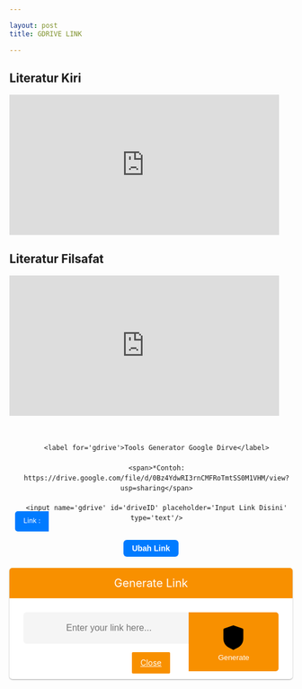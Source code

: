 ```yaml
---

layout: post 
title: GDRIVE LINK

---
```


<h2>Literatur Kiri</h2>
<iframe src="https://drive.google.com/embeddedfolderview?id=1XKmQiaTpiqQ45Ur-2BLQNEh9GoGUHdFV#list" width="480" height="250" frameborder="0"></iframe>
<h2>Literatur Filsafat</h2>
<iframe src="https://drive.google.com/embeddedfolderview?id=11z7rEKCGGmcHbqw2Zv-VlpHrhEnsH5_U#list" width="480" height="250" frameborder="0"></iframe>
<style>

  /* CSS Safelink ubah warna cari kode #f89000 */

.wcSafeShow{position:relative;width:35px;height:35px;display:flex;margin:auto} /* atur margin untuk mengubah posisi icon */

.safeWrap{position:fixed;top:0;left:0;bottom:0;right:0;background:rgba(0,0,0,.5);z-index:999999;-webkit-backdrop-filter:blur(6px);backdrop-filter:blur(6px)}.panel-primary{background:#fff;text-align:center;display:block;overflow:hidden;width:100%;max-width:100%;padding:0 0 25px 0;border-radius:5px;box-shadow:0 1px 3px rgba(0,0,0,0.12),0 1px 2px rgba(0,0,0,0.24)}.panel-body{position:relative;margin:0 25px}.panel-heading h2{background:#f89000;color:#fff;margin:0 auto 25px auto;font-weight:400;padding:15px;font-size:20px}.panel-body input{height:56px;background:rgba(0,0,0,0.04);width:100%;padding:15px;border-radius:5px;border:1px solid transparent;font-size:16px;color:#000;outline:none;text-indent:60px;transition:all .3s}.panel-body input:focus{background:#fff;color:#000;border-color:#f89000;outline:none;box-shadow:0 0 5px rgba(0,0,0,0.1)}.panel-body .input-group-btn{position:absolute;top:0;right:0}.panel-body button{border-radius:0 5px 5px 0;background:#f89000;color:#fff;border:0;padding:17px 52px;font-weight:500;outline:none;transition:all .3s}.panel-body button:hover,.panel-body button:focus{background:#f89000;outline:none}#generatelink{margin:20px auto 0 auto}#generatelink button{background:#f89000;border-radius:5px;font-size:14px;padding:14px 32px}#generatelink button:hover,#generatelink button:focus{background:#f89000;border-radius:5px;font-size:14px}#generatelink input{background:rgba(0,0,0,0.05);text-indent:0}#generatelink input:hover,#generatelink input:focus{background:#f89000;border-color:transparent;box-shadow:none}#generateloading{margin:20px auto 0 auto;font-size:20px;color:#f89000;font-weight:normal}

.panel-body:before{content:'\279C';background:rgba(0,0,0,0.05);position:absolute;left:0;top:0;color:#888;padding:17px 20px;border-radius:5px 0 0 5px;border-right:1px solid transparent;transition:all .6s}.panel-body:focus-within:before{content:'\279C';background:#f89000;color:#fff}.bt-success{display:inline-flex;align-items:center;margin:15px 15px;padding:10px 20px;outline:0;border:0;border-radius:2px;color:#fefefe;background-color:#f89000;font-size:14px;white-space:nowrap;overflow:hidden;max-width:100%;line-height:2em}.bt-success:hover{color:#f89000;background-color:transparent;border:1px solid #f89000}.hidden,.bt-success.hidden{display:none}.wcSafeClose{display:inline-flex;align-items:center;margin:15px auto -15px;padding:5px 15px;outline:0;border:0;border-radius:2px;color:#fefefe;background-color:#f89000;font-size:14px;white-space:nowrap;overflow:hidden;max-width:100%;line-height:2em}.copytoclipboard{margin:10px auto 5px}

#timer{margin:0 auto 20px auto;width:80px;text-align:center}.pietimer{position:relative;font-size:200px;width:1em;height:1em}.pietimer > .percent{position:absolute;top:25px;left:12px;width:3.33em;font-size:18px;text-align:center;display:none}.pietimer > .slice{position:absolute;width:1em;height:1em;clip:rect(0px,1em,1em,0.5em)}.pietimer >.slice.gt50{clip:rect(auto,auto,auto,auto)}.pietimer > .slice > .pie{border:0.06em solid #c0c0c0;position:absolute;width:1em;height:1em;clip:rect(0em,0.5em,1em,0em);border-radius:0.5em}.pietimer > .slice > .pie.fill{-moz-transform:rotate(180deg)!important;-webkit-transform:rotate(180deg)!important;-o-transform:rotate(180deg)!important;transform:rotate(180deg)!important}.pietimer.fill > .percent{display:none}.pietimer.fill > .slice > .pie{border:transparent;background-color:#c0c0c0;width:1em;height:1em}

.wcSafeShow svg{fill:none!important;stroke:#48525c;stroke-linecap:round;stroke-linejoin:round;stroke-width:1;width:22px;height:22px}

#generateloading svg{width:22px;height:22px;fill:#f89000}

.btn-primary svg,.darkMode .btn-primary svg{fill:none;stroke:#fff;stroke-width:1.5;width:22px;height:22px;vertical-align:-5px;margin-right:10px}

@media screen and (max-width:768px){.panel-body .input-group-btn{display:block;position:relative;overflow:hidden;margin:20px auto 0 auto}.panel-body button{border-radius:5px;width:100%}}

@media screen and (max-width:480px){.panel-primary{margin-top:30%}}

  

/* CSS darkmode sesuaikan classnya jika berbeda atau hapus bagian ini */

.darkMode .panel-primary{background:#2d2d30;color:#fefefe}

.darkMode .panel-body input,.darkMode .panel-body input:focus{background:#2d2d30;color:#fefefe}

.darkMode .wcSafeClose{color:#fefefe}

  </style>

<div class='generator-gdrive'>

  <div class='form-gdrive input'>

    <label for='gdrive'>Tools Generator Google Dirve</label>

    <span>*Contoh: https://drive.google.com/file/d/0Bz4YdwRI3rnCMFRoTmtSS0M1VHM/view?usp=sharing</span>

    <input name='gdrive' id='driveID' placeholder='Input Link Disini' type='text'/>

  </div>

  <div class='tombol-get'>
<button id='get-button' oninvalid='this.setCustomValidity(&apos;Please Enter valid link&apos;)' required='required' type='button'>Ubah Link</button>
  </div>

  <div class='form-gdrive output'>

    <label for='gdrive'>Result</label>

    <input name='gdrive' id='output' placeholder='Input Link Disini' type='text' readonly='readonly'/>

  </div>

  <div class='tombol-copy-reset'>

    <div id='text-keterangan'></div>

    <button id='copy'>Copy Link</button>

    <button id='download'>Download</button>

    <button id='reset'>Reset</button>
    
    <button id='copyandreset'>Copy and Reset</button>

  </div>

</div>

<div class='panel-primary'>
<div class='panel-heading'>
<h2>Generate Link</h2>
</div>
<div class='panel-body'>
<input autocomplete='off' id='generateurl' oninvalid='this.setCustomValidity(&apos;Please Enter valid link&apos;)' placeholder='Enter your link here...' required='required' type='url'/>
<span class='input-group-btn'>
<button class='btn-primary' id='btngenerate' oninvalid='this.setCustomValidity(&apos;Please Enter valid link&apos;)' required='required' type='button'>
<svg viewBox='0 0 24 24' xmlns='http://www.w3.org/2000/svg'><path d='M18.865 5.1238C19.302 5.2768 19.594 5.6888 19.594 6.1518V12.9248C19.594 14.8178 18.906 16.6248 17.691 18.0248C17.08 18.7298 16.307 19.2788 15.486 19.7228L11.928 21.6448L8.364 19.7218C7.542 19.2778 6.768 18.7298 6.156 18.0238C4.94 16.6238 4.25 14.8158 4.25 12.9208V6.1518C4.25 5.6888 4.542 5.2768 4.979 5.1238L11.561 2.8108C11.795 2.7288 12.05 2.7288 12.283 2.8108L18.865 5.1238Z'/><path class='svg-c' d='M9.32251 11.9177L11.2145 13.8107L15.1125 9.91269'/></svg>Generate</button></span>
<div class='hidden' id='generateloading'>
<svg viewBox='0 0 50 50' x='0px' y='0px'><path d='M25.251,6.461c-10.318,0-18.683,8.365-18.683,18.683h4.068c0-8.071,6.543-14.615,14.615-14.615V6.461z'><animateTransform attributeName='transform' attributeType='xml' dur='0.6s' from='0 25 25' repeatCount='indefinite' to='360 25 25' type='rotate'/></path></svg></div>
<div class='hidden' id='generatelink'>
<input id='resulturl' onclick='this.focus();this.select()' readonly='readonly' type='text'/>
<button class='copytoclipboard' data-clipboard-action='copy' data-clipboard-target='#resulturl' id='copytoclipboard'>Copy URL</button></div></div>
<a class='wcSafeClose' href='javascript:void'>Close</a>
</div>
<script>
//<![CDATA[
/* Pengaturan safeLink */
var setTimer = 1; //waktu detik
var setColor = '#f89000'; //warna loading timer
var setText = 'Harap Tunggu...'; //pesan pada tombol
var setCopyUrl = 'Salin URL'; // generator salin
var setCopied = 'URL Tersalin'; //generator tersalin
//]]> 
</script>
<style>
.generator-gdrive {
    position: relative;
    display: block;
    margin: auto;
    padding: 20px 0;
    max-width: 800px;
    text-align: center;
    font-family: -apple-system,BlinkMacSystemFont,"Segoe UI",Roboto,"Helvetica Neue",Arial,sans-serif,"Apple Color Emoji","Segoe UI Emoji","Segoe UI Symbol";
    line-height: 1.5;
}
.form-gdrive {
    position: relative;
    display: block;
    margin: 5px 0;
    padding: 10px;
    width: 100%;
}
.form-gdrive.output, .tombol-copy-reset {
    display: none;
}
.form-gdrive label {
    position: relative;
    display: block;
    margin: 20px 0;
    font-size: 16px;
    font-weight: 600;
    color: #444;
}
.form-gdrive span {
    position: relative;
    display: block;
    margin-bottom: 10px;
    font-size: 12px;
    color: #444;
}  
.form-gdrive input {
    position: relative;
    display: block;
    margin: auto;
    padding: 10px 15px;
    width: calc(100% - 30px);
    background: #ebeff3;
    color: #444;
    border: none;
    outline: none;
    border-radius: 5px;
}
.form-gdrive input:focus, .form-gdrive input:hover {
    background: #fff;
    border: 1px solid #ebeff3;
}  
.form-gdrive:after {
    position: absolute;
    content: "";
    left: 10px;
    bottom: 10px;
    background: #007bff;
    color: #fff;
    padding: 5px 15px 7px 15px;
    border-radius: 5px 0 0 5px;
    font-size: 12px;
    line-height: 2;
    z-index: 2;
}
.form-gdrive.input input {
    padding: 10px 15px 10px 65px;
}
.form-gdrive.output input{
    width: calc(100% - 90px);
    padding: 10px 15px 10px 75px;
}  
.form-gdrive.input:after {
    content: "Link :";
}
.form-gdrive.output:after {
    content: "Result :";
} 
button#get-button {
    color: #fff;
    background-color: #007bff;
    display: inline-block;
    text-align: center;
    cursor: pointer;
    outline: none;
    border: none;
    border-radius: 6px;
    font-size: 14px;
    font-weight: bold;
    padding: 7px 15px;
    margin: 0 auto;
}  
button#copy,button#download,button#reset,button#copyandreset {
    color: #fff;
    background-color: #007bff;
    display: inline-block;
    text-align: center;
    cursor: pointer;
    outline: none;
    border: none;
    border-radius: 6px;
    font-size: 14px;
    font-weight: bold;
    padding: 7px 15px;
    margin: 0 auto;
}
</style>
<script>

    function getButton(){
    var input = document.getElementById("driveID").value,
        drive = input.indexOf("google.com");
    if (-1 != drive) {
        var textd = input.indexOf("d/"),
            textEdit = input.indexOf("/edit"),
            driveID = input.slice(textd + 2, textEdit),
            output = "https://docs.google.com/$type/d/" + driveID + "/export?format=pdf";
        -1 !== input.indexOf("document")
            ? (output = output.replace("$type", "document").split("pdf").join("docx"))
            : -1 !== input.indexOf("spreadsheet")
            ? (output = output.replace("$type", "spreadsheets").split("pdf").join("xlsx"))
            : -1 !== input.indexOf("presentation")
            ? (output = "https://docs.google.com/uc?export=download&id=" + (driveID = input.slice(textd + 2, textEdit)))
            : ((textEdit = input.indexOf("/view")), (output = "https://docs.google.com/uc?export=download&id=" + (driveID = input.slice(textd + 2, textEdit))));
      document.getElementById("output").value = output;
      document.getElementById("generateurl").value = output;
      document.querySelector(".input").style.display = "none";
      document.querySelector(".output").style.display = "block";
      document.querySelector(".tombol-copy-reset").style.display = "block";
      document.getElementById("get-button").style.display = "none";
    } else {
      document.getElementById("driveID").value = "Url tidak sesuai format";
    }
  }
  function copy(){
    document.getElementById("output").select();
    document.execCommand('copy');
    document.getElementById("text-keterangan").innerHTML = "Link berhasil disalin";
    document.getElementById("text-keterangan").style.margin = "10px 0";
  }
  function download(){
    var linkUnduh = document.getElementById("output").value;
    window.open(linkUnduh,'_blank');
  }
  function reset(){
    document.querySelector(".output").style.display = "none",document.querySelector(".input").style.display = "block", document.getElementById("get-button").style.display = "block",document.querySelector(".tombol-copy-reset").style.display = "none",$("#driveID").val(""),$(".safeWrap").fadeOut(),$("#generatelink").addClass("hidden"),$("#generateurl").val("")
  }
  function copyandreset(){
    document.getElementById("output").select();
    document.execCommand('copy');
    document.getElementById("text-keterangan").innerHTML = "Link berhasil disalin";
    document.getElementById("text-keterangan").style.margin = "10px 0";
    document.querySelector(".output").style.display = "none";
    document.querySelector(".input").style.display = "block";
    document.getElementById("get-button").style.display = "block";
    document.querySelector(".tombol-copy-reset").style.display = "none";
    $("#driveID").val("")
  }
  window.onload = function() {
    document.getElementById("driveID").focus(), document.getElementById("get-button").onclick = getButton, document.getElementById("copy").onclick = copy, document.getElementById("download").onclick = download, document.getElementById("reset").onclick = reset, document.getElementById("copyandreset").onclick = copyandreset;
  };
</script>
<script>
$(".wcSafeShow").click(function(){$(".safeWrap").fadeIn()}),$(".wcSafeClose").click(function(){$(".safeWrap").fadeOut(),$("#generatelink").addClass("hidden"),$("#generateurl").val("")});$(document).ready(function(){$("#btngenerate").on("click",function(){var e=$("#generateurl").val(),r=$("#generatelink"),a=$("#generateloading"),n=$("#resulturl");if(""==e)return $("#generateurl").focus(),!1;$("#copytoclipboard").html(setCopyUrl),a.removeClass("hidden"),r.addClass("hidden"),$.ajax({url:"https://link.sophiainstitute.id/feeds/posts/summary/-/Pendidikan?alt=json-in-script",type:"get",dataType:"jsonp",success:function(t){var o="",l=t.feed.entry,s=new Array;if(void 0!==l){for(var i=0;i<l.length;i++){for(var d=0;d<l[i].link.length;d++)if("alternate"==l[i].link[d].rel){o=l[i].link[d].href;break}s[i]=o;var c=Math.random()*s.length;c=parseInt(c)}resultgenerate=s[c]+"#?o="+aesCrypto.encrypt(convertstr(e),convertstr("root")),a.addClass("hidden"),r.removeClass("hidden"),n.val(resultgenerate)}else n.val("No result!")},error:function(){n.val("Error loading feed!")}})}),new ClipboardJS(".copytoclipboard").on("success",function(e){$("#copytoclipboard").html(setCopied)})}); function convertstr(t){return t.replace(/^\s+/,"").replace(/\s+$/,"")}!function(t){var e={init:function(e){var r={timer:null,timerSeconds:10,callback:function(){},timerCurrent:0,showPercentage:!1,fill:!1,color:"#CCC"};return r=t.extend(r,e),this.each(function(){var e=t(this);e.data("pietimer")||(e.addClass("pietimer"),e.css({fontSize:e.width()}),e.data("pietimer",r),r.showPercentage&&e.find(".percent").show(),r.fill&&e.addClass("fill"),e.pietimer("start"))})},stopWatch:function(){var e=t(this).data("pietimer");if(e){var r=(e.timerFinish-(new Date).getTime())/1e3;if(r<=0)clearInterval(e.timer),t(this).pietimer("drawTimer",100),e.callback();else{var n=100-r/e.timerSeconds*100;t(this).pietimer("drawTimer",n)}}},drawTimer:function(e){$this=t(this);var r=$this.data("pietimer");if(r){$this.html('<div class="percent"></div><div class="slice'+(e>50?' gt50"':'"')+'><div class="pie"></div>'+(e>50?'<div class="pie fill"></div>':"")+"</div>");var n=3.6*e;$this.find(".slice .pie").css({"-moz-transform":"rotate("+n+"deg)","-webkit-transform":"rotate("+n+"deg)","-o-transform":"rotate("+n+"deg)",transform:"rotate("+n+"deg)"}),$this.find(".percent").html(Math.round(e)+"%"),r.showPercentage&&$this.find(".percent").show(),$this.hasClass("fill")?$this.find(".slice .pie").css({backgroundColor:r.color}):$this.find(".slice .pie").css({borderColor:r.color})}},start:function(){var e=t(this).data("pietimer");e&&(e.timerFinish=(new Date).getTime()+1e3*e.timerSeconds,t(this).pietimer("drawTimer",0),e.timer=setInterval("$this.pietimer('stopWatch')",50))},reset:function(){var e=t(this).data("pietimer");e&&(clearInterval(e.timer),t(this).pietimer("drawTimer",0))}};t.fn.pietimer=function(r){return e[r]?e[r].apply(this,Array.prototype.slice.call(arguments,1)):"object"!=typeof r&&r?void t.error("Method "+r+" does not exist on jQuery.pietimer"):e.init.apply(this,arguments)}}(jQuery),function(t,e){"object"==typeof exports&&"object"==typeof module?module.exports=e():"function"==typeof define&&define.amd?define([],e):"object"==typeof exports?exports.ClipboardJS=e():t.ClipboardJS=e()}(this,function(){return function(t){var e={};function r(n){if(e[n])return e[n].exports;var i=e[n]={i:n,l:!1,exports:{}};return t[n].call(i.exports,i,i.exports,r),i.l=!0,i.exports}return r.m=t,r.c=e,r.d=function(t,e,n){r.o(t,e)||Object.defineProperty(t,e,{enumerable:!0,get:n})},r.r=function(t){"undefined"!=typeof Symbol&&Symbol.toStringTag&&Object.defineProperty(t,Symbol.toStringTag,{value:"Module"}),Object.defineProperty(t,"__esModule",{value:!0})},r.t=function(t,e){if(1&e&&(t=r(t)),8&e)return t;if(4&e&&"object"==typeof t&&t&&t.__esModule)return t;var n=Object.create(null);if(r.r(n),Object.defineProperty(n,"default",{enumerable:!0,value:t}),2&e&&"string"!=typeof t)for(var i in t)r.d(n,i,function(e){return t[e]}.bind(null,i));return n},r.n=function(t){var e=t&&t.__esModule?function(){return t.default}:function(){return t};return r.d(e,"a",e),e},r.o=function(t,e){return Object.prototype.hasOwnProperty.call(t,e)},r.p="",r(r.s=0)}([function(t,e,r){"use strict";var n="function"==typeof Symbol&&"symbol"==typeof Symbol.iterator?function(t){return typeof t}:function(t){return t&&"function"==typeof Symbol&&t.constructor===Symbol&&t!==Symbol.prototype?"symbol":typeof t},i=function(){function t(t,e){for(var r=0;r<e.length;r++){var n=e[r];n.enumerable=n.enumerable||!1,n.configurable=!0,"value"in n&&(n.writable=!0),Object.defineProperty(t,n.key,n)}}return function(e,r,n){return r&&t(e.prototype,r),n&&t(e,n),e}}(),o=s(r(1)),a=s(r(3)),c=s(r(4));function s(t){return t&&t.__esModule?t:{default:t}}var l=function(t){function e(t,r){!function(t,r){if(!(t instanceof e))throw new TypeError("Cannot call a class as a function")}(this);var n=function(t,e){if(!t)throw new ReferenceError("this hasn't been initialised - super() hasn't been called");return!e||"object"!=typeof e&&"function"!=typeof e?t:e}(this,(e.__proto__||Object.getPrototypeOf(e)).call(this));return n.resolveOptions(r),n.listenClick(t),n}return function(t,e){if("function"!=typeof e&&null!==e)throw new TypeError("Super expression must either be null or a function, not "+typeof e);t.prototype=Object.create(e&&e.prototype,{constructor:{value:t,enumerable:!1,writable:!0,configurable:!0}}),e&&(Object.setPrototypeOf?Object.setPrototypeOf(t,e):t.__proto__=e)}(e,a.default),i(e,[{key:"resolveOptions",value:function(){var t=0<arguments.length&&void 0!==arguments[0]?arguments[0]:{};this.action="function"==typeof t.action?t.action:this.defaultAction,this.target="function"==typeof t.target?t.target:this.defaultTarget,this.text="function"==typeof t.text?t.text:this.defaultText,this.container="object"===n(t.container)?t.container:document.body}},{key:"listenClick",value:function(t){var e=this;this.listener=(0,c.default)(t,"click",function(t){return e.onClick(t)})}},{key:"onClick",value:function(t){var e=t.delegateTarget||t.currentTarget;this.clipboardAction&&(this.clipboardAction=null),this.clipboardAction=new o.default({action:this.action(e),target:this.target(e),text:this.text(e),container:this.container,trigger:e,emitter:this})}},{key:"defaultAction",value:function(t){return u("action",t)}},{key:"defaultTarget",value:function(t){var e=u("target",t);if(e)return document.querySelector(e)}},{key:"defaultText",value:function(t){return u("text",t)}},{key:"destroy",value:function(){this.listener.destroy(),this.clipboardAction&&(this.clipboardAction.destroy(),this.clipboardAction=null)}}],[{key:"isSupported",value:function(){var t=0<arguments.length&&void 0!==arguments[0]?arguments[0]:["copy","cut"],e="string"==typeof t?[t]:t,r=!!document.queryCommandSupported;return e.forEach(function(t){r=r&&!!document.queryCommandSupported(t)}),r}}]),e}();function u(t,e){var r="data-clipboard-"+t;if(e.hasAttribute(r))return e.getAttribute(r)}t.exports=l},function(t,e,r){"use strict";var n,i="function"==typeof Symbol&&"symbol"==typeof Symbol.iterator?function(t){return typeof t}:function(t){return t&&"function"==typeof Symbol&&t.constructor===Symbol&&t!==Symbol.prototype?"symbol":typeof t},o=function(){function t(t,e){for(var r=0;r<e.length;r++){var n=e[r];n.enumerable=n.enumerable||!1,n.configurable=!0,"value"in n&&(n.writable=!0),Object.defineProperty(t,n.key,n)}}return function(e,r,n){return r&&t(e.prototype,r),n&&t(e,n),e}}(),a=(n=r(2))&&n.__esModule?n:{default:n},c=function(){function t(e){!function(t,e){if(!(t instanceof e))throw new TypeError("Cannot call a class as a function")}(this,t),this.resolveOptions(e),this.initSelection()}return o(t,[{key:"resolveOptions",value:function(){var t=0<arguments.length&&void 0!==arguments[0]?arguments[0]:{};this.action=t.action,this.container=t.container,this.emitter=t.emitter,this.target=t.target,this.text=t.text,this.trigger=t.trigger,this.selectedText=""}},{key:"initSelection",value:function(){this.text?this.selectFake():this.target&&this.selectTarget()}},{key:"selectFake",value:function(){var t=this,e="rtl"==document.documentElement.getAttribute("dir");this.removeFake(),this.fakeHandlerCallback=function(){return t.removeFake()},this.fakeHandler=this.container.addEventListener("click",this.fakeHandlerCallback)||!0,this.fakeElem=document.createElement("textarea"),this.fakeElem.style.fontSize="12pt",this.fakeElem.style.border="0",this.fakeElem.style.padding="0",this.fakeElem.style.margin="0",this.fakeElem.style.position="absolute",this.fakeElem.style[e?"right":"left"]="-9999px";var r=window.pageYOffset||document.documentElement.scrollTop;this.fakeElem.style.top=r+"px",this.fakeElem.setAttribute("readonly",""),this.fakeElem.value=this.text,this.container.appendChild(this.fakeElem),this.selectedText=(0,a.default)(this.fakeElem),this.copyText()}},{key:"removeFake",value:function(){this.fakeHandler&&(this.container.removeEventListener("click",this.fakeHandlerCallback),this.fakeHandler=null,this.fakeHandlerCallback=null),this.fakeElem&&(this.container.removeChild(this.fakeElem),this.fakeElem=null)}},{key:"selectTarget",value:function(){this.selectedText=(0,a.default)(this.target),this.copyText()}},{key:"copyText",value:function(){var t=void 0;try{t=document.execCommand(this.action)}catch(e){t=!1}this.handleResult(t)}},{key:"handleResult",value:function(t){this.emitter.emit(t?"success":"error",{action:this.action,text:this.selectedText,trigger:this.trigger,clearSelection:this.clearSelection.bind(this)})}},{key:"clearSelection",value:function(){this.trigger&&this.trigger.focus(),window.getSelection().removeAllRanges()}},{key:"destroy",value:function(){this.removeFake()}},{key:"action",set:function(){var t=0<arguments.length&&void 0!==arguments[0]?arguments[0]:"copy";if(this._action=t,"copy"!==this._action&&"cut"!==this._action)throw new Error('Invalid "action" value, use either "copy" or "cut"')},get:function(){return this._action}},{key:"target",set:function(t){if(void 0!==t){if(!t||"object"!==(void 0===t?"undefined":i(t))||1!==t.nodeType)throw new Error('Invalid "target" value, use a valid Element');if("copy"===this.action&&t.hasAttribute("disabled"))throw new Error('Invalid "target" attribute. Please use "readonly" instead of "disabled" attribute');if("cut"===this.action&&(t.hasAttribute("readonly")||t.hasAttribute("disabled")))throw new Error('Invalid "target" attribute. You can\'t cut text from elements with "readonly" or "disabled" attributes');this._target=t}},get:function(){return this._target}}]),t}();t.exports=c},function(t,e){t.exports=function(t){var e;if("SELECT"===t.nodeName)t.focus(),e=t.value;else if("INPUT"===t.nodeName||"TEXTAREA"===t.nodeName){var r=t.hasAttribute("readonly");r||t.setAttribute("readonly",""),t.select(),t.setSelectionRange(0,t.value.length),r||t.removeAttribute("readonly"),e=t.value}else{t.hasAttribute("contenteditable")&&t.focus();var n=window.getSelection(),i=document.createRange();i.selectNodeContents(t),n.removeAllRanges(),n.addRange(i),e=n.toString()}return e}},function(t,e){function r(){}r.prototype={on:function(t,e,r){var n=this.e||(this.e={});return(n[t]||(n[t]=[])).push({fn:e,ctx:r}),this},once:function(t,e,r){var n=this;function i(){n.off(t,i),e.apply(r,arguments)}return i._=e,this.on(t,i,r)},emit:function(t){for(var e=[].slice.call(arguments,1),r=((this.e||(this.e={}))[t]||[]).slice(),n=0,i=r.length;n<i;n++)r[n].fn.apply(r[n].ctx,e);return this},off:function(t,e){var r=this.e||(this.e={}),n=r[t],i=[];if(n&&e)for(var o=0,a=n.length;o<a;o++)n[o].fn!==e&&n[o].fn._!==e&&i.push(n[o]);return i.length?r[t]=i:delete r[t],this}},t.exports=r},function(t,e,r){var n=r(5),i=r(6);t.exports=function(t,e,r){if(!t&&!e&&!r)throw new Error("Missing required arguments");if(!n.string(e))throw new TypeError("Second argument must be a String");if(!n.fn(r))throw new TypeError("Third argument must be a Function");if(n.node(t))return h=e,d=r,(f=t).addEventListener(h,d),{destroy:function(){f.removeEventListener(h,d)}};if(n.nodeList(t))return s=t,l=e,u=r,Array.prototype.forEach.call(s,function(t){t.addEventListener(l,u)}),{destroy:function(){Array.prototype.forEach.call(s,function(t){t.removeEventListener(l,u)})}};if(n.string(t))return o=t,a=e,c=r,i(document.body,o,a,c);throw new TypeError("First argument must be a String, HTMLElement, HTMLCollection, or NodeList");var o,a,c,s,l,u,f,h,d}},function(t,e){e.node=function(t){return void 0!==t&&t instanceof HTMLElement&&1===t.nodeType},e.nodeList=function(t){var r=Object.prototype.toString.call(t);return void 0!==t&&("[object NodeList]"===r||"[object HTMLCollection]"===r)&&"length"in t&&(0===t.length||e.node(t[0]))},e.string=function(t){return"string"==typeof t||t instanceof String},e.fn=function(t){return"[object Function]"===Object.prototype.toString.call(t)}},function(t,e,r){var n=r(7);function i(t,e,r,i,o){var a=function(t,e,r,i){return function(r){r.delegateTarget=n(r.target,e),r.delegateTarget&&i.call(t,r)}}.apply(this,arguments);return t.addEventListener(r,a,o),{destroy:function(){t.removeEventListener(r,a,o)}}}t.exports=function(t,e,r,n,o){return"function"==typeof t.addEventListener?i.apply(null,arguments):"function"==typeof r?i.bind(null,document).apply(null,arguments):("string"==typeof t&&(t=document.querySelectorAll(t)),Array.prototype.map.call(t,function(t){return i(t,e,r,n,o)}))}},function(t,e){if("undefined"!=typeof Element&&!Element.prototype.matches){var r=Element.prototype;r.matches=r.matchesSelector||r.mozMatchesSelector||r.msMatchesSelector||r.oMatchesSelector||r.webkitMatchesSelector}t.exports=function(t,e){for(;t&&9!==t.nodeType;){if("function"==typeof t.matches&&t.matches(e))return t;t=t.parentNode}}}])});var CryptoJS=CryptoJS||function(t,e){var r={},n=r.lib={},i=n.Base=function(){function t(){}return{extend:function(e){t.prototype=this;var r=new t;return e&&r.mixIn(e),r.hasOwnProperty("init")||(r.init=function(){r.$super.init.apply(this,arguments)}),r.init.prototype=r,r.$super=this,r},create:function(){var t=this.extend();return t.init.apply(t,arguments),t},init:function(){},mixIn:function(t){for(var e in t)t.hasOwnProperty(e)&&(this[e]=t[e]);t.hasOwnProperty("toString")&&(this.toString=t.toString)},clone:function(){return this.init.prototype.extend(this)}}}(),o=n.WordArray=i.extend({init:function(t,e){t=this.words=t||[],this.sigBytes=null!=e?e:4*t.length},toString:function(t){return(t||c).stringify(this)},concat:function(t){var e=this.words,r=t.words,n=this.sigBytes,i=t.sigBytes;if(this.clamp(),n%4)for(var o=0;i>o;o++){var a=r[o>>>2]>>>24-o%4*8&255;e[n+o>>>2]|=a<<24-(n+o)%4*8}else if(r.length>65535)for(o=0;i>o;o+=4)e[n+o>>>2]=r[o>>>2];else e.push.apply(e,r);return this.sigBytes+=i,this},clamp:function(){var e=this.words,r=this.sigBytes;e[r>>>2]&=4294967295<<32-r%4*8,e.length=t.ceil(r/4)},clone:function(){var t=i.clone.call(this);return t.words=this.words.slice(0),t},random:function(e){for(var r=[],n=0;e>n;n+=4)r.push(4294967296*t.random()|0);return new o.init(r,e)}}),a=r.enc={},c=a.Hex={stringify:function(t){for(var e=t.words,r=t.sigBytes,n=[],i=0;r>i;i++){var o=e[i>>>2]>>>24-i%4*8&255;n.push((o>>>4).toString(16)),n.push((15&o).toString(16))}return n.join("")},parse:function(t){for(var e=t.length,r=[],n=0;e>n;n+=2)r[n>>>3]|=parseInt(t.substr(n,2),16)<<24-n%8*4;return new o.init(r,e/2)}},s=a.Latin1={stringify:function(t){for(var e=t.words,r=t.sigBytes,n=[],i=0;r>i;i++){var o=e[i>>>2]>>>24-i%4*8&255;n.push(String.fromCharCode(o))}return n.join("")},parse:function(t){for(var e=t.length,r=[],n=0;e>n;n++)r[n>>>2]|=(255&t.charCodeAt(n))<<24-n%4*8;return new o.init(r,e)}},l=a.Utf8={stringify:function(t){try{return decodeURIComponent(escape(s.stringify(t)))}catch(t){throw new Error("Malformed UTF-8 data")}},parse:function(t){return s.parse(unescape(encodeURIComponent(t)))}},u=n.BufferedBlockAlgorithm=i.extend({reset:function(){this._data=new o.init,this._nDataBytes=0},_append:function(t){"string"==typeof t&&(t=l.parse(t)),this._data.concat(t),this._nDataBytes+=t.sigBytes},_process:function(e){var r=this._data,n=r.words,i=r.sigBytes,a=this.blockSize,c=i/(4*a),s=(c=e?t.ceil(c):t.max((0|c)-this._minBufferSize,0))*a,l=t.min(4*s,i);if(s){for(var u=0;s>u;u+=a)this._doProcessBlock(n,u);var f=n.splice(0,s);r.sigBytes-=l}return new o.init(f,l)},clone:function(){var t=i.clone.call(this);return t._data=this._data.clone(),t},_minBufferSize:0}),f=(n.Hasher=u.extend({cfg:i.extend(),init:function(t){this.cfg=this.cfg.extend(t),this.reset()},reset:function(){u.reset.call(this),this._doReset()},update:function(t){return this._append(t),this._process(),this},finalize:function(t){return t&&this._append(t),this._doFinalize()},blockSize:16,_createHelper:function(t){return function(e,r){return new t.init(r).finalize(e)}},_createHmacHelper:function(t){return function(e,r){return new f.HMAC.init(t,r).finalize(e)}}}),r.algo={});return r}(Math);!function(){var t=CryptoJS,e=t.lib.WordArray;t.enc.Base64={stringify:function(t){var e=t.words,r=t.sigBytes,n=this._map;t.clamp();for(var i=[],o=0;r>o;o+=3)for(var a=(e[o>>>2]>>>24-o%4*8&255)<<16|(e[o+1>>>2]>>>24-(o+1)%4*8&255)<<8|e[o+2>>>2]>>>24-(o+2)%4*8&255,c=0;4>c&&r>o+.75*c;c++)i.push(n.charAt(a>>>6*(3-c)&63));var s=n.charAt(64);if(s)for(;i.length%4;)i.push(s);return i.join("")},parse:function(t){var r=t.length,n=this._map,i=n.charAt(64);if(i){var o=t.indexOf(i);-1!=o&&(r=o)}for(var a=[],c=0,s=0;r>s;s++)if(s%4){var l=n.indexOf(t.charAt(s-1))<<s%4*2,u=n.indexOf(t.charAt(s))>>>6-s%4*2;a[c>>>2]|=(l|u)<<24-c%4*8,c++}return e.create(a,c)},_map:"ABCDEFGHIJKLMNOPQRSTUVWXYZabcdefghijklmnopqrstuvwxyz0123456789+/="}}(),function(t){function e(t,e,r,n,i,o,a){var c=t+(e&r|~e&n)+i+a;return(c<<o|c>>>32-o)+e}function r(t,e,r,n,i,o,a){var c=t+(e&n|r&~n)+i+a;return(c<<o|c>>>32-o)+e}function n(t,e,r,n,i,o,a){var c=t+(e^r^n)+i+a;return(c<<o|c>>>32-o)+e}function i(t,e,r,n,i,o,a){var c=t+(r^(e|~n))+i+a;return(c<<o|c>>>32-o)+e}var o=CryptoJS,a=o.lib,c=a.WordArray,s=a.Hasher,l=o.algo,u=[];!function(){for(var e=0;64>e;e++)u[e]=4294967296*t.abs(t.sin(e+1))|0}();var f=l.MD5=s.extend({_doReset:function(){this._hash=new c.init([1732584193,4023233417,2562383102,271733878])},_doProcessBlock:function(t,o){for(var a=0;16>a;a++){var c=o+a,s=t[c];t[c]=16711935&(s<<8|s>>>24)|4278255360&(s<<24|s>>>8)}var l=this._hash.words,f=t[o+0],h=t[o+1],d=t[o+2],p=t[o+3],y=t[o+4],v=t[o+5],m=t[o+6],g=t[o+7],k=t[o+8],b=t[o+9],_=t[o+10],S=t[o+11],x=t[o+12],w=t[o+13],E=t[o+14],C=t[o+15],B=l[0],T=l[1],A=l[2],O=l[3];B=e(B,T,A,O,f,7,u[0]),O=e(O,B,T,A,h,12,u[1]),A=e(A,O,B,T,d,17,u[2]),T=e(T,A,O,B,p,22,u[3]),B=e(B,T,A,O,y,7,u[4]),O=e(O,B,T,A,v,12,u[5]),A=e(A,O,B,T,m,17,u[6]),T=e(T,A,O,B,g,22,u[7]),B=e(B,T,A,O,k,7,u[8]),O=e(O,B,T,A,b,12,u[9]),A=e(A,O,B,T,_,17,u[10]),T=e(T,A,O,B,S,22,u[11]),B=e(B,T,A,O,x,7,u[12]),O=e(O,B,T,A,w,12,u[13]),A=e(A,O,B,T,E,17,u[14]),B=r(B,T=e(T,A,O,B,C,22,u[15]),A,O,h,5,u[16]),O=r(O,B,T,A,m,9,u[17]),A=r(A,O,B,T,S,14,u[18]),T=r(T,A,O,B,f,20,u[19]),B=r(B,T,A,O,v,5,u[20]),O=r(O,B,T,A,_,9,u[21]),A=r(A,O,B,T,C,14,u[22]),T=r(T,A,O,B,y,20,u[23]),B=r(B,T,A,O,b,5,u[24]),O=r(O,B,T,A,E,9,u[25]),A=r(A,O,B,T,p,14,u[26]),T=r(T,A,O,B,k,20,u[27]),B=r(B,T,A,O,w,5,u[28]),O=r(O,B,T,A,d,9,u[29]),A=r(A,O,B,T,g,14,u[30]),B=n(B,T=r(T,A,O,B,x,20,u[31]),A,O,v,4,u[32]),O=n(O,B,T,A,k,11,u[33]),A=n(A,O,B,T,S,16,u[34]),T=n(T,A,O,B,E,23,u[35]),B=n(B,T,A,O,h,4,u[36]),O=n(O,B,T,A,y,11,u[37]),A=n(A,O,B,T,g,16,u[38]),T=n(T,A,O,B,_,23,u[39]),B=n(B,T,A,O,w,4,u[40]),O=n(O,B,T,A,f,11,u[41]),A=n(A,O,B,T,p,16,u[42]),T=n(T,A,O,B,m,23,u[43]),B=n(B,T,A,O,b,4,u[44]),O=n(O,B,T,A,x,11,u[45]),A=n(A,O,B,T,C,16,u[46]),B=i(B,T=n(T,A,O,B,d,23,u[47]),A,O,f,6,u[48]),O=i(O,B,T,A,g,10,u[49]),A=i(A,O,B,T,E,15,u[50]),T=i(T,A,O,B,v,21,u[51]),B=i(B,T,A,O,x,6,u[52]),O=i(O,B,T,A,p,10,u[53]),A=i(A,O,B,T,_,15,u[54]),T=i(T,A,O,B,h,21,u[55]),B=i(B,T,A,O,k,6,u[56]),O=i(O,B,T,A,C,10,u[57]),A=i(A,O,B,T,m,15,u[58]),T=i(T,A,O,B,w,21,u[59]),B=i(B,T,A,O,y,6,u[60]),O=i(O,B,T,A,S,10,u[61]),A=i(A,O,B,T,d,15,u[62]),T=i(T,A,O,B,b,21,u[63]),l[0]=l[0]+B|0,l[1]=l[1]+T|0,l[2]=l[2]+A|0,l[3]=l[3]+O|0},_doFinalize:function(){var e=this._data,r=e.words,n=8*this._nDataBytes,i=8*e.sigBytes;r[i>>>5]|=128<<24-i%32;var o=t.floor(n/4294967296),a=n;r[15+(i+64>>>9<<4)]=16711935&(o<<8|o>>>24)|4278255360&(o<<24|o>>>8),r[14+(i+64>>>9<<4)]=16711935&(a<<8|a>>>24)|4278255360&(a<<24|a>>>8),e.sigBytes=4*(r.length+1),this._process();for(var c=this._hash,s=c.words,l=0;4>l;l++){var u=s[l];s[l]=16711935&(u<<8|u>>>24)|4278255360&(u<<24|u>>>8)}return c},clone:function(){var t=s.clone.call(this);return t._hash=this._hash.clone(),t}});o.MD5=s._createHelper(f),o.HmacMD5=s._createHmacHelper(f)}(Math),function(){var t=CryptoJS,e=t.lib,r=e.Base,n=e.WordArray,i=t.algo,o=i.MD5,a=i.EvpKDF=r.extend({cfg:r.extend({keySize:4,hasher:o,iterations:1}),init:function(t){this.cfg=this.cfg.extend(t)},compute:function(t,e){for(var r=this.cfg,i=r.hasher.create(),o=n.create(),a=o.words,c=r.keySize,s=r.iterations;a.length<c;){l&&i.update(l);var l=i.update(t).finalize(e);i.reset();for(var u=1;s>u;u++)l=i.finalize(l),i.reset();o.concat(l)}return o.sigBytes=4*c,o}});t.EvpKDF=function(t,e,r){return a.create(r).compute(t,e)}}(),CryptoJS.lib.Cipher||function(t){var e=CryptoJS,r=e.lib,n=r.Base,i=r.WordArray,o=r.BufferedBlockAlgorithm,a=e.enc,c=(a.Utf8,a.Base64),s=e.algo.EvpKDF,l=r.Cipher=o.extend({cfg:n.extend(),createEncryptor:function(t,e){return this.create(this._ENC_XFORM_MODE,t,e)},createDecryptor:function(t,e){return this.create(this._DEC_XFORM_MODE,t,e)},init:function(t,e,r){this.cfg=this.cfg.extend(r),this._xformMode=t,this._key=e,this.reset()},reset:function(){o.reset.call(this),this._doReset()},process:function(t){return this._append(t),this._process()},finalize:function(t){return t&&this._append(t),this._doFinalize()},keySize:4,ivSize:4,_ENC_XFORM_MODE:1,_DEC_XFORM_MODE:2,_createHelper:function(){function t(t){return"string"==typeof t?g:v}return function(e){return{encrypt:function(r,n,i){return t(n).encrypt(e,r,n,i)},decrypt:function(r,n,i){return t(n).decrypt(e,r,n,i)}}}}()}),u=(r.StreamCipher=l.extend({_doFinalize:function(){return this._process(!0)},blockSize:1}),e.mode={}),f=r.BlockCipherMode=n.extend({createEncryptor:function(t,e){return this.Encryptor.create(t,e)},createDecryptor:function(t,e){return this.Decryptor.create(t,e)},init:function(t,e){this._cipher=t,this._iv=e}}),h=u.CBC=function(){function e(e,r,n){var i=this._iv;if(i){var o=i;this._iv=t}else o=this._prevBlock;for(var a=0;n>a;a++)e[r+a]^=o[a]}var r=f.extend();return r.Encryptor=r.extend({processBlock:function(t,r){var n=this._cipher,i=n.blockSize;e.call(this,t,r,i),n.encryptBlock(t,r),this._prevBlock=t.slice(r,r+i)}}),r.Decryptor=r.extend({processBlock:function(t,r){var n=this._cipher,i=n.blockSize,o=t.slice(r,r+i);n.decryptBlock(t,r),e.call(this,t,r,i),this._prevBlock=o}}),r}(),d=(e.pad={}).Pkcs7={pad:function(t,e){for(var r=4*e,n=r-t.sigBytes%r,o=n<<24|n<<16|n<<8|n,a=[],c=0;n>c;c+=4)a.push(o);var s=i.create(a,n);t.concat(s)},unpad:function(t){var e=255&t.words[t.sigBytes-1>>>2];t.sigBytes-=e}},p=(r.BlockCipher=l.extend({cfg:l.cfg.extend({mode:h,padding:d}),reset:function(){l.reset.call(this);var t=this.cfg,e=t.iv,r=t.mode;if(this._xformMode==this._ENC_XFORM_MODE)var n=r.createEncryptor;else{n=r.createDecryptor;this._minBufferSize=1}this._mode=n.call(r,this,e&&e.words)},_doProcessBlock:function(t,e){this._mode.processBlock(t,e)},_doFinalize:function(){var t=this.cfg.padding;if(this._xformMode==this._ENC_XFORM_MODE){t.pad(this._data,this.blockSize);var e=this._process(!0)}else{e=this._process(!0);t.unpad(e)}return e},blockSize:4}),r.CipherParams=n.extend({init:function(t){this.mixIn(t)},toString:function(t){return(t||this.formatter).stringify(this)}})),y=(e.format={}).OpenSSL={stringify:function(t){var e=t.ciphertext,r=t.salt;if(r)var n=i.create([1398893684,1701076831]).concat(r).concat(e);else n=e;return n.toString(c)},parse:function(t){var e=c.parse(t),r=e.words;if(1398893684==r[0]&&1701076831==r[1]){var n=i.create(r.slice(2,4));r.splice(0,4),e.sigBytes-=16}return p.create({ciphertext:e,salt:n})}},v=r.SerializableCipher=n.extend({cfg:n.extend({format:y}),encrypt:function(t,e,r,n){n=this.cfg.extend(n);var i=t.createEncryptor(r,n),o=i.finalize(e),a=i.cfg;return p.create({ciphertext:o,key:r,iv:a.iv,algorithm:t,mode:a.mode,padding:a.padding,blockSize:t.blockSize,formatter:n.format})},decrypt:function(t,e,r,n){return n=this.cfg.extend(n),e=this._parse(e,n.format),t.createDecryptor(r,n).finalize(e.ciphertext)},_parse:function(t,e){return"string"==typeof t?e.parse(t,this):t}}),m=(e.kdf={}).OpenSSL={execute:function(t,e,r,n){n||(n=i.random(8));var o=s.create({keySize:e+r}).compute(t,n),a=i.create(o.words.slice(e),4*r);return o.sigBytes=4*e,p.create({key:o,iv:a,salt:n})}},g=r.PasswordBasedCipher=v.extend({cfg:v.cfg.extend({kdf:m}),encrypt:function(t,e,r,n){var i=(n=this.cfg.extend(n)).kdf.execute(r,t.keySize,t.ivSize);n.iv=i.iv;var o=v.encrypt.call(this,t,e,i.key,n);return o.mixIn(i),o},decrypt:function(t,e,r,n){n=this.cfg.extend(n),e=this._parse(e,n.format);var i=n.kdf.execute(r,t.keySize,t.ivSize,e.salt);return n.iv=i.iv,v.decrypt.call(this,t,e,i.key,n)}})}(),function(){var t=CryptoJS,e=t.lib.BlockCipher,r=t.algo,n=[],i=[],o=[],a=[],c=[],s=[],l=[],u=[],f=[],h=[];!function(){for(var t=[],e=0;256>e;e++)t[e]=128>e?e<<1:e<<1^283;var r=0,d=0;for(e=0;256>e;e++){var p=d^d<<1^d<<2^d<<3^d<<4;p=p>>>8^255&p^99,n[r]=p,i[p]=r;var y=t[r],v=t[y],m=t[v],g=257*t[p]^16843008*p;o[r]=g<<24|g>>>8,a[r]=g<<16|g>>>16,c[r]=g<<8|g>>>24,s[r]=g;g=16843009*m^65537*v^257*y^16843008*r;l[p]=g<<24|g>>>8,u[p]=g<<16|g>>>16,f[p]=g<<8|g>>>24,h[p]=g,r?(r=y^t[t[t[m^y]]],d^=t[t[d]]):r=d=1}}();var d=[0,1,2,4,8,16,32,64,128,27,54],p=r.AES=e.extend({_doReset:function(){for(var t=this._key,e=t.words,r=t.sigBytes/4,i=4*((this._nRounds=r+6)+1),o=this._keySchedule=[],a=0;i>a;a++)if(r>a)o[a]=e[a];else{var c=o[a-1];a%r?r>6&&a%r==4&&(c=n[c>>>24]<<24|n[c>>>16&255]<<16|n[c>>>8&255]<<8|n[255&c]):(c=n[(c=c<<8|c>>>24)>>>24]<<24|n[c>>>16&255]<<16|n[c>>>8&255]<<8|n[255&c],c^=d[a/r|0]<<24),o[a]=o[a-r]^c}for(var s=this._invKeySchedule=[],p=0;i>p;p++){a=i-p;if(p%4)c=o[a];else c=o[a-4];s[p]=4>p||4>=a?c:l[n[c>>>24]]^u[n[c>>>16&255]]^f[n[c>>>8&255]]^h[n[255&c]]}},encryptBlock:function(t,e){this._doCryptBlock(t,e,this._keySchedule,o,a,c,s,n)},decryptBlock:function(t,e){var r=t[e+1];t[e+1]=t[e+3],t[e+3]=r,this._doCryptBlock(t,e,this._invKeySchedule,l,u,f,h,i);r=t[e+1];t[e+1]=t[e+3],t[e+3]=r},_doCryptBlock:function(t,e,r,n,i,o,a,c){for(var s=this._nRounds,l=t[e]^r[0],u=t[e+1]^r[1],f=t[e+2]^r[2],h=t[e+3]^r[3],d=4,p=1;s>p;p++){var y=n[l>>>24]^i[u>>>16&255]^o[f>>>8&255]^a[255&h]^r[d++],v=n[u>>>24]^i[f>>>16&255]^o[h>>>8&255]^a[255&l]^r[d++],m=n[f>>>24]^i[h>>>16&255]^o[l>>>8&255]^a[255&u]^r[d++],g=n[h>>>24]^i[l>>>16&255]^o[u>>>8&255]^a[255&f]^r[d++];l=y,u=v,f=m,h=g}y=(c[l>>>24]<<24|c[u>>>16&255]<<16|c[f>>>8&255]<<8|c[255&h])^r[d++],v=(c[u>>>24]<<24|c[f>>>16&255]<<16|c[h>>>8&255]<<8|c[255&l])^r[d++],m=(c[f>>>24]<<24|c[h>>>16&255]<<16|c[l>>>8&255]<<8|c[255&u])^r[d++],g=(c[h>>>24]<<24|c[l>>>16&255]<<16|c[u>>>8&255]<<8|c[255&f])^r[d++];t[e]=y,t[e+1]=v,t[e+2]=m,t[e+3]=g},keySize:8});t.AES=e._createHelper(p)}();var aesCrypto={};!function(t){"use strict";t.formatter={prefix:"",stringify:function(t){var e=this.prefix;return(e+=t.salt.toString())+t.ciphertext.toString()},parse:function(t){var e=CryptoJS.lib.CipherParams.create({}),r=this.prefix.length;return 0!==t.indexOf(this.prefix)?e:(e.ciphertext=CryptoJS.enc.Hex.parse(t.substring(16+r)),e.salt=CryptoJS.enc.Hex.parse(t.substring(r,16+r)),e)}},t.encrypt=function(e,r){try{return CryptoJS.AES.encrypt(e,r,{format:t.formatter}).toString()}catch(t){return""}},t.decrypt=function(e,r){try{return CryptoJS.AES.decrypt(e,r,{format:t.formatter}).toString(CryptoJS.enc.Utf8)}catch(t){return""}}}(aesCrypto);var setGotolink=$(gotolink).text();$(document).ready(function(){$.urlParam=function(t){var e=new RegExp("[?&]"+t+"=([^&#]*)").exec(window.location.href);return null==e?null:decodeURI(e[1])||0};var wcGetLink=$("#wcGetLink"),gotolink=$("#gotolink"),timer=$("#timer");function gotolinkcountdown(){var t=3;gotolink.removeClass("hidden");var e=setInterval(function(){var r=t-=1;gotolink.html(setText),r<0&&(clearInterval(e),gotolink.prop("disabled",!1),gotolink.html(setGotolink))},1e3)}null!=$.urlParam("o")&&timer.pietimer({timerSeconds:setTimer,color:setColor,fill:!1,showPercentage:!0,callback:function(){wcGetLink.prop("disabled",!1),wcGetLink.removeClass("hidden"),timer.addClass("hidden")}});var request=!1;wcGetLink.click(function(){0==request&&(gotolinkcountdown(),request=!0),$("html, body").animate({scrollTop:eval(gotolink.offset().top-10)},500)}),gotolink.on("click",function(){var t=aesCrypto.decrypt(convertstr($.urlParam("o")),convertstr("root"));window.location.href=t}),on(!1,function(){})});
</script>
